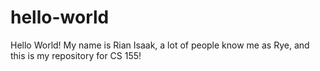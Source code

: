 # hello-world

Hello World! My name is Rian Isaak, a lot of people know me as Rye, and this is my repository for CS 155! 
